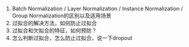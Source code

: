 1. Batch Normalization / Layer Normalization / Instance Normalization / Group Normalization的区别以及适用场景
2. 过拟合的解决方法，如何防止过拟合
3. 过拟合和欠拟合的特征，如何预防？
4. 怎么判断过拟合，怎么防止过拟合，说一下dropout
